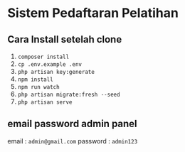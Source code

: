 # Sistem Pedaftaran Pelatihan
## Cara Install setelah clone
1.  `composer install`
2.  `cp .env.example .env`
3.  `php artisan key:generate`
4.  `npm install`
5.  `npm run watch`
6.  `php artisan migrate:fresh --seed`
7.  `php artisan serve`
## email password admin panel
email       : `admin@gmail.com`
password    : `admin123`